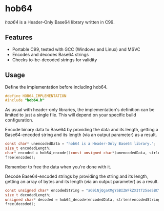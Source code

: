 # hob64

*hob64* is a Header-Only Base64 library written in C99.


## Features

- Portable C99, tested with GCC (Windows and Linux) and MSVC
- Encodes and decodes Base64 strings
- Checks to-be-decoded strings for validity

## Usage

Define the implementation before including hob64.
``` c
#define HOB64_IMPLEMENTATION
#include "hob64.h"
```
As usual with header-only libraries, the implementation's definition can be limited to just a single file. This will depend on your specific build configuration.

Encode binary data to Base64 by providing the data and its length, getting a Base64-encoded string and its length (via an output parameter) as a result.
``` c
const char* unencodedData = "hob64 is a Header-Only Base64 library.";
size_t encodedLength;
char* encoded = hob64_encode((const unsigned char*)unencodedData, strlen(unencodedData), &encodedLength);
free(encoded);
```
Remember to free the data when you're done with it.

Decode Base64-encoded strings by providing the string and its length, getting an array of bytes and its length (via an output parameter) as a result.
``` c
const unsigned char* encodedString = "aG9iNjQgaXMgYSBIZWFkZXItT25seSBCYXNlNjQgbGlicmFyeS4=";
size_t decodedLength;
unsigned char* decoded = hob64_decode(encodedData, strlen(encodedString), &decodedLength);
free(decoded);
```